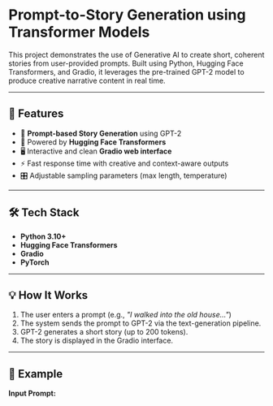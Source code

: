 # Prompt-to-Story Generation using Transformer Models

This project demonstrates the use of Generative AI to create short, coherent stories from user-provided prompts. Built using Python, Hugging Face Transformers, and Gradio, it leverages the pre-trained GPT-2 model to produce creative narrative content in real time.

---

## 🚀 Features

- 📜 **Prompt-based Story Generation** using GPT-2
- 🤖 Powered by **Hugging Face Transformers**
- 🖥️ Interactive and clean **Gradio web interface**
- ⚡ Fast response time with creative and context-aware outputs
- 🎛️ Adjustable sampling parameters (max length, temperature)

---

## 🛠️ Tech Stack

- **Python 3.10+**
- **Hugging Face Transformers**
- **Gradio**
- **PyTorch**

---

## 💡 How It Works

1. The user enters a prompt (e.g., *"I walked into the old house..."*)
2. The system sends the prompt to GPT-2 via the text-generation pipeline.
3. GPT-2 generates a short story (up to 200 tokens).
4. The story is displayed in the Gradio interface.

---

## 🧪 Example

**Input Prompt:**
